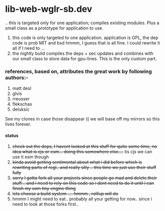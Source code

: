 # lib-web-wglr-sb.dev
.. this is targeted only for one application; compiles existing modules. Plus a small class as a prototype for application to use.

1) this code is only targeted to one application. application is GPL, the dep code is prob MIT and bsd hmmm, I guess that is all fine. I could rewrite it all if I need to ... 
2) the nightly build compiles the deps + sec updates and combines with our small class to store data for gpu-lines. This is the only custom part. 

### references, based on, attributes the great work by following authors:-

1) matt desl
2) glvis
3) rreusser
4) flekschas
5) deluksic

See my clones in case those disappear (( we will base off my mirrors so this lives forever.

#### status

1) ~~check out the deps, I havent looked at this stuff for quite some time, no idea what is cjs or esm... doing this somewhere else....~~ tis cjs we can use it esm though
2) ~~kinda avoid getting sentimental about what i did before which is rewriting parts of regl.. and really silly .. this time we just use their stuff fully~~
3) ~~sorry I gotta fork all your projects since people go mad and delete their stuff...  and i need to rely on this code so i dont need to do it until i can finish my own tiny engine thing~~
4) ~~lets choose a build system .... hmmm , rolllup will do~~
6) hmmm I might need to eat.. probably all your getting for now.. since i need to look at those forks first.. 
